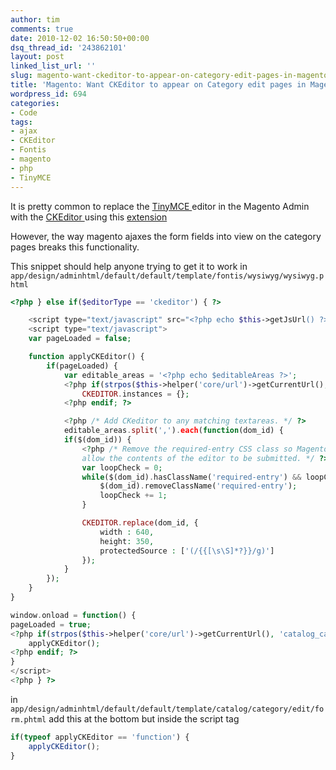 ```yaml
---
author: tim
comments: true
date: 2010-12-02 16:50:50+00:00
dsq_thread_id: '243862101'
layout: post
linked_list_url: ''
slug: magento-want-ckeditor-to-appear-on-category-edit-pages-in-magento
title: 'Magento: Want CKEditor to appear on Category edit pages in Magento?'
wordpress_id: 694
categories:
- Code
tags:
- ajax
- CKEditor
- Fontis
- magento
- php
- TinyMCE
---
```


It is pretty common to replace the [TinyMCE
](http://tinymce.moxiecode.com/)editor in the Magento Admin with the [CKEditor
](http://ckeditor.com/)using this [extension](http://www.magentocommerce.com/magento-connect/Fontis/extension/586/fontis-wysiwyg-editor) 

However, the way magento ajaxes the form fields into view on the category pages breaks this functionality. 

This snippet should help anyone trying to get it to work in ```app/design/adminhtml/default/default/template/fontis/wysiwyg/wysiwyg.phtml```

```PHP
<?php } else if($editorType == 'ckeditor') { ?>

	<script type="text/javascript" src="<?php echo $this->getJsUrl() ?>fontis/ckeditor/ckeditor.js"></script>
	<script type="text/javascript">
	var pageLoaded = false;

	function applyCKEditor() {
		if(pageLoaded) {
			var editable_areas = '<?php echo $editableAreas ?>';
			<?php if(strpos($this->helper('core/url')->getCurrentUrl(), 'catalog_category') != false): ?>
				CKEDITOR.instances = {};
			<?php endif; ?>

			<?php /* Add CKeditor to any matching textareas. */ ?>
			editable_areas.split(',').each(function(dom_id) {
			if($(dom_id)) {
				<?php /* Remove the required-entry CSS class so Magento will
				allow the contents of the editor to be submitted. */ ?>
				var loopCheck = 0;
				while($(dom_id).hasClassName('required-entry') && loopCheck < 10) {
					$(dom_id).removeClassName('required-entry');
					loopCheck += 1;
				}

				CKEDITOR.replace(dom_id, {
					width : 640,
					height: 350,
					protectedSource : ['(/{{[\s\S]*?}}/g)']
				});
			}
		});
	}
}

window.onload = function() {
pageLoaded = true;
<?php if(strpos($this->helper('core/url')->getCurrentUrl(), 'catalog_category') === false): ?>
	applyCKEditor();
<?php endif; ?>
}
</script>
<?php } ?>
```

in ```app/design/adminhtml/default/default/template/catalog/category/edit/form.phtml``` add this at the bottom but inside the script tag

```javascript
if(typeof applyCKEditor == 'function') {
	applyCKEditor();
}
```